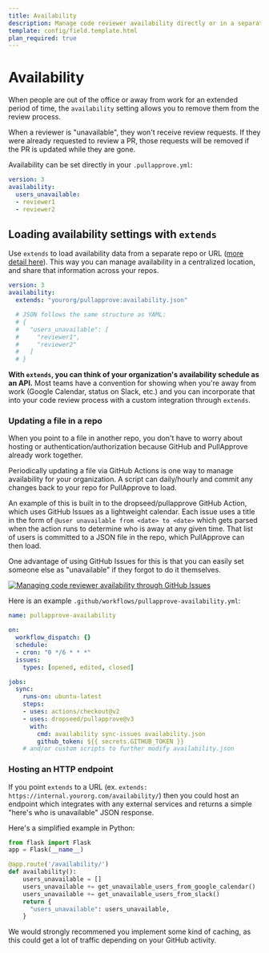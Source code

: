 ```yaml
---
title: Availability
description: Manage code reviewer availability directly or in a separate JSON file
template: config/field.template.html
plan_required: true
---
```


# Availability

When people are out of the office or away from work for an extended period of time,
the `availability` setting allows you to remove them from the review process.

When a reviewer is "unavailable",
they won't receive review requests.
If they were already requested to review a PR,
those requests will be removed if the PR is updated while they are gone.

Availability can be set directly in your `.pullapprove.yml`:

```yaml
version: 3
availability:
  users_unavailable:
  - reviewer1
  - reviewer2
```

## Loading availability settings with `extends`

Use `extends` to load availability data from a separate repo or URL ([more detail here](/config/extends/)).
This way you can manage availability in a centralized location, and share that information across your repos.

```yaml
version: 3
availability:
  extends: "yourorg/pullapprove:availability.json"

  # JSON follows the same structure as YAML:
  # {
  #   "users_unavailable": [
  #     "reviewer1",
  #     "reviewer2"
  #   ]
  # }
```

**With `extends`, you can think of your organization's availability schedule as an API.**
Most teams have a convention for showing when you're away from work (Google Calendar, status on Slack, etc.) and you can incorporate that into your code review process with a custom integration through `extends`.

### Updating a file in a repo

When you point to a file in another repo, you don't have to worry about hosting or authentication/authorization because GitHub and PullApprove already work together.

Periodically updating a file via GitHub Actions is one way to manage availability for your organization.
A script can daily/hourly and commit any changes back to your repo for PullApprove to load.

An example of this is built in to the dropseed/pullapprove GitHub Action,
which uses GitHub Issues as a lightweight calendar.
Each issue uses a title in the form of `@user unavailable from <date> to <date>` which gets parsed when the action runs to determine who is away at any given time.
That list of users is committed to a JSON file in the repo,
which PullApprove can then load.

One advantage of using GitHub Issues for this is that you can easily set someone else as "unavailable" if they forgot to do it themselves.

[![Managing code reviewer availability through GitHub Issues](/assets/img/screenshots/availability-issue.png)](/assets/img/screenshots/availability-issue.png)

Here is an example `.github/workflows/pullapprove-availability.yml`:

```yaml
name: pullapprove-availability

on:
  workflow_dispatch: {}
  schedule:
  - cron: "0 */6 * * *"
  issues:
    types: [opened, edited, closed]

jobs:
  sync:
    runs-on: ubuntu-latest
    steps:
    - uses: actions/checkout@v2
    - uses: dropseed/pullapprove@v3
      with:
        cmd: availability sync-issues availability.json
        github_token: ${{ secrets.GITHUB_TOKEN }}
    # and/or custom scripts to further modify availability.json
```

### Hosting an HTTP endpoint

If you point `extends` to a URL (ex. `extends: https://internal.yourorg.com/availability/`) then you could host an endpoint which integrates with any external services and returns a simple "here's who is unavailable" JSON response.

Here's a simplified example in Python:

```python
from flask import Flask
app = Flask(__name__)

@app.route('/availability/')
def availability():
    users_unavailable = []
    users_unavailable += get_unavailable_users_from_google_calendar()
    users_unavailable += get_unavailable_users_from_slack()
    return {
      "users_unavailable": users_unavailable,
    }
```

We would strongly recommened you implement some kind of caching,
as this could get a lot of traffic depending on your GitHub activity.
